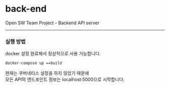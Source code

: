 # back-end
Open SW Team Project - Backend API server

---

### 실행 방법
docker 설정 완료해서 정상적으로 사용 가능합니다.
```angular2html
docker-compose up ==build
```
현재는 쿠버네티스 설정을 하지 않았기 때문에<br>
모든 API의 엔드포인트 정보는 localhost:5000으로 시작합니다.
